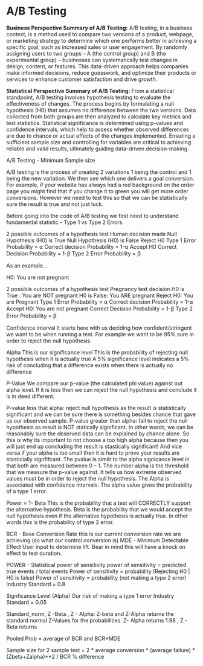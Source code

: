 # A/B Testing

**Business Perspective Summary of A/B Testing:**
A/B testing, in a business context, is a method used to compare two versions of a product, webpage, or marketing strategy to determine which one performs better in achieving a specific goal, such as increased sales or user engagement. By randomly assigning users to two groups – A (the control group) and B (the experimental group) – businesses can systematically test changes in design, content, or features. This data-driven approach helps companies make informed decisions, reduce guesswork, and optimize their products or services to enhance customer satisfaction and drive growth.

**Statistical Perspective Summary of A/B Testing:**
From a statistical standpoint, A/B testing involves hypothesis testing to evaluate the effectiveness of changes. The process begins by formulating a null hypothesis (H0) that assumes no difference between the two versions. Data collected from both groups are then analyzed to calculate key metrics and test statistics. Statistical significance is determined using p-values and confidence intervals, which help to assess whether observed differences are due to chance or actual effects of the changes implemented. Ensuring a sufficient sample size and controlling for variables are critical to achieving reliable and valid results, ultimately guiding data-driven decision-making.


A/B Testing - Minimum Sample size

A/B testing is the process of creating 2 variations 1 being the control and 1 being the new variation. We then see which one delivers a goal conversion. For example, if your website has always had a red background on the order page you might find that if you change it to green you will get more order conversions. However we need to test this so that we can be statistically sure the result is true and not just luck.




Before going into the code of A/B testing we first need to understand fundamental statistic - Type 1 vs Type 2 Errors.




2 possible outcomes of a hypothesis test
Human decision made
Null Hypothesis (H0) is True
Null Hypothesis (H0) is False
Reject H0
Type 1 Error
Probability = ⍺
Correct decision 
Probability = 1-⍺
Accept H0
Correct Decision
Probability = 1-ꞵ
Type 2 Error
Probability = ꞵ


As an example…

H0: You are not pregnant




2 possible outcomes of a hypothesis test
Pregnancy test decision
H0 is True : You are NOT pregnant
H0 is False: You ARE pregnant
Reject H0: You are Pregnant
Type 1 Error
Probability = ⍺
Correct decision 
Probability = 1-⍺
Accept H0: You are not pregnant
Correct Decision
Probability = 1-ꞵ
Type 2 Error
Probability = ꞵ


Confidence interval
It starts here with us deciding how confident/stringent we want to be when running a test. For example we want to be 95% sure in order to reject the null hypothesis. 

Alpha
This is our significance level 
This is the probability of rejecting null hypothesis when it is actually true
A 5% significance level indicates a 5% risk of concluding that a difference exists when there is actually no difference

P-Value
We compare our p-value (the calculated phi value) against out alpha level. If it is less then we can reject the null hypothesis and conclude it is in deed different.


P-value less that alpha: reject null hypothesis as the result is statistically significant and we can be sure there is something besides chance that gave us our observed sample. 
P-value greater than alpha: fail to reject the null hypothesis as result is NOT statically significant. In other words, we can be reasonably sure the observed data can be explained by chance alone. 
So this is why its important to not choose a too high alpha because then you will just end up concluding the result is stastically significant! And vice versa if your alpha is too small then it is hard to prove your results are stasticially signfifcant.
The pvalue is similr to the alpha signicance level in that both are measured between 0 – 1. 
The number alpha is the threshold that we measure the p-value against. It tells us how extreme observed values must be in order to reject the null hypothesis.
The Alpha is associated with confidence intervals. The alpha value gives the probability of a type 1 error. 

Power = 1- Beta
This is the probability that a test will CORRECTLY support the alternative hypothesis. 
Beta is the probability that we would accept the null hypothesis even if the alternative hypothesis is actually true. In other words this is the probability of type 2 error.




BCR - Base Conversion Rate
this is our current conversion rate we are achieving (so what our control conversion is)
MDE - Minimum Detectable Effect
User input to determine lift. Bear in mind this will have a knock on effect to test duration.

POWER - Statistical power of sensitivity
power of sensitivity  = predicted true events / total events
Power of sensitivity = probability (Rejecting H0 | H0 is false)
Power of sensitivity = probability (not making a type 2 error)
Industry Standard = 0.8

Signficance Level (Alpha)
Our risk of making a type 1 error
Industry Standard = 0.05

Standard_norm, Z -Beta , Z - Alpha:
Z-beta and Z-Alpha returns the standard normal  Z-Values for the probabilities. 
Z- Alpha returns 1.96 , Z -Beta returns 

Pooled Prob = average of BCR and BCR*MDE

Sample size for 2 sample test = 2 * average conversion * (average failure) * (Zbeta+Zalpha)**2  / BCR % difference
